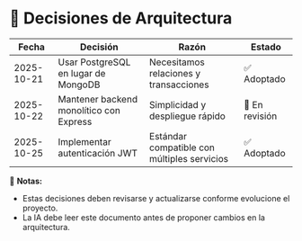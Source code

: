 # 🧩 Decisiones de Arquitectura

| Fecha | Decisión | Razón | Estado |
|--------|-----------|--------|--------|
| 2025-10-21 | Usar PostgreSQL en lugar de MongoDB | Necesitamos relaciones y transacciones | ✅ Adoptado |
| 2025-10-22 | Mantener backend monolítico con Express | Simplicidad y despliegue rápido | 🔄 En revisión |
| 2025-10-25 | Implementar autenticación JWT | Estándar compatible con múltiples servicios | ✅ Adoptado |

📝 **Notas:**  
- Estas decisiones deben revisarse y actualizarse conforme evolucione el proyecto.  
- La IA debe leer este documento antes de proponer cambios en la arquitectura.

